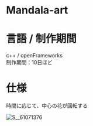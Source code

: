 # Mandala-art

# 言語 / 制作期間
c++ / openFrameworks
<br/>
制作期間：10日ほど

# 仕様
時間に応じて、中心の花が回転する

![S__61071376](https://user-images.githubusercontent.com/65533712/93398537-b43f3900-f8b6-11ea-9f32-cb68687d7538.jpg)

